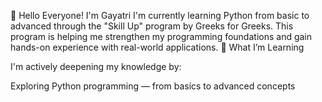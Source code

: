 👋 Hello Everyone! I'm Gayatri
I'm currently learning Python from basic to advanced through the "Skill Up" program by Greeks for Greeks.
This program is helping me strengthen my programming foundations and gain hands-on experience with real-world applications.
🌱 What I’m Learning

I'm actively deepening my knowledge by:

Exploring Python programming — from basics to advanced concepts
